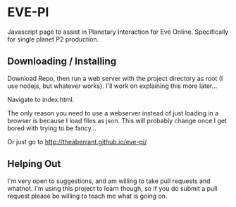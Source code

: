 EVE-PI
======

Javascript page to assist in Planetary Interaction for Eve Online.  Specifically for single planet P2 production.

Downloading / Installing
------------------------

Download Repo, then run a web server with the project directory as root (I use nodejs, but whatever works).  I'll work on explaining this more later...

Navigate to index.html.

The only reason you need to use a webserver instead of just loading in a browser is because I load files as json.  This will probably change once I get bored with trying to be fancy...

Or just go to http://theaberrant.github.io/eve-pi/

Helping Out
-----------

I'm very open to suggestions, and am willing to take pull requests and whatnot.  I'm using this project to learn though, so if you do submit a pull request please be willing to teach me what is going on.